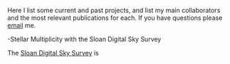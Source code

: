 Here I list some current and past projects, and list my main collaborators and the most relevant publications for each. If you have questions please [email](mailto:badenes@pitt.edu) me. 

-Stellar Multiplicity with the Sloan Digital Sky Survey

The [Sloan Digital Sky Survey](https://www.sdss.org/) is
